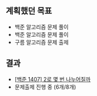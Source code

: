 ## 계획했던 목표
- 백준 알고리즘 문제 풀이
- 백준 알고리즘 문제 풀이
- 구름 알고리즘 문제 출제

## 결과
- [[백준 1407] 2로 몇 번 나누어질까](https://blog.naver.com/kerochuu/221664831373)
- 문제출제 진행 중 (6개/8개)
